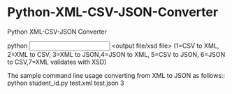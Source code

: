 # Python-XML-CSV-JSON-Converter
Python XML-CSV-JSON Converter

python <filename> <input file> <output file/xsd file> <type>
(1=CSV to XML, 2=XML to CSV, 3=XML to JSON,4=JSON to XML, 5=CSV to JSON, 6=JSON to CSV,7=XML validates with XSD)
 

The sample command line usage converting from XML to JSON as follows::
python student_id.py test.xml test.json 3

